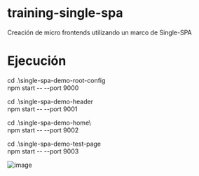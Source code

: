 # training-single-spa

Creación de micro frontends utilizando un marco de Single-SPA

# Ejecución

cd .\single-spa-demo-root-config\
npm start -- --port 9000

cd .\single-spa-demo-header\
npm start -- --port 9001

cd .\single-spa-demo-home\  
npm start -- --port 9002

cd .\single-spa-demo-test-page\
npm start -- --port 9003

![image](https://user-images.githubusercontent.com/2068328/137815786-8f46b860-c87f-417c-9eef-785ee97c3978.png)
